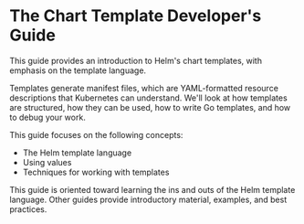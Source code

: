# The Chart Template Developer's Guide

This guide provides an introduction to Helm's chart templates, with emphasis on
the template language.

Templates generate manifest files, which are YAML-formatted resource descriptions
that Kubernetes can understand. We'll look at how templates are structured,
how they can be used, how to write Go templates, and how to debug your work.

This guide focuses on the following concepts:

- The Helm template language
- Using values
- Techniques for working with templates

This guide is oriented toward learning the ins and outs of the Helm template language. Other guides provide introductory material, examples, and best practices.
